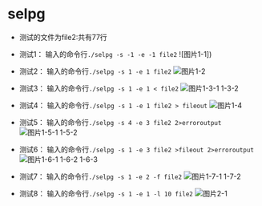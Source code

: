 # selpg
* 测试的文件为file2:共有77行

* 测试1：
输入的命令行`./selpg -s -1 -e -1 file2`
![图片1-1])

* 测试2：
输入的命令行`./selpg -s 1 -e 1 file2`
![图片1-2]()

* 测试3：
输入的命令行`./selpg -s 1 -e 1 < file2`
![图片1-3-1 1-3-2]()


* 测试4：
输入的命令行`./selpg -s 1 -e 1 file2 > fileout`
![图片1-4]()

* 测试5：
输入的命令行`./selpg -s 4 -e 3 file2 2>erroroutput`
![图片1-5-1 1-5-2]()

* 测试6：
输入的命令行`./selpg -s 1 -e 3 file2 >fileout 2>erroroutput`
![图片1-6-1 1-6-2 1-6-3]()

* 测试7：
输入的命令行`./selpg -s 1 -e 2 -f file2`
![图片1-7-1 1-7-2]()

* 测试8：
输入的命令行`./selpg -s 1 -e 1 -l 10 file2`
![图片2-1]()

